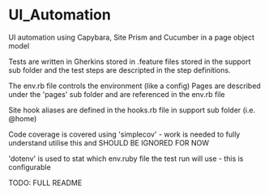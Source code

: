 # UI_Automation
UI automation using Capybara, Site Prism and Cucumber in a page object model

Tests are written in Gherkins stored in .feature files stored in the support sub folder and the test steps are descripted in the step definitions.

The env.rb file controls the environment (like a config)
Pages are described under the 'pages' sub folder and are referenced in the env.rb file

Site hook aliases are defined in the hooks.rb file in support sub folder (i.e. @home)



Code coverage is covered using 'simplecov' - work is needed to fully understand utilise this and SHOULD BE IGNORED FOR NOW

'dotenv' is used to stat which env.ruby file the test run will use - this is configurable 

TODO: FULL README
